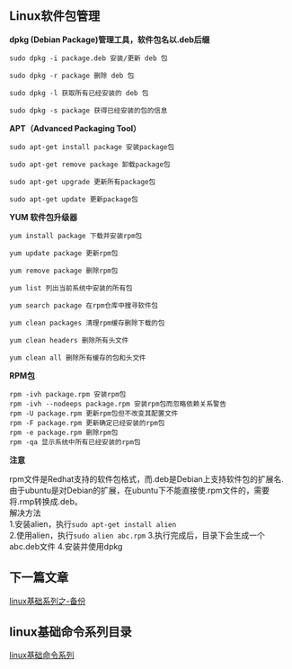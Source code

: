 ## Linux软件包管理<br/>

**dpkg (Debian Package)管理工具，软件包名以.deb后缀**
```
sudo dpkg -i package.deb 安装/更新 deb 包 

sudo dpkg -r package 删除 deb 包 

sudo dpkg -l 获取所有已经安装的 deb 包 

sudo dpkg -s package 获得已经安装的包的信息
```

**APT（Advanced Packaging Tool）**
```
sudo apt-get install package 安装package包

sudo apt-get remove package 卸载package包

sudo apt-get upgrade 更新所有package包  

sudo apt-get update 更新package包                             
```    

 
**YUM 软件包升级器**
```
yum install package 下载并安装rpm包 

yum update package 更新rpm包 

yum remove package 删除rpm包 

yum list 列出当前系统中安装的所有包

yum search package 在rpm仓库中搜寻软件包 

yum clean packages 清理rpm缓存删除下载的包 

yum clean headers 删除所有头文件

yum clean all 删除所有缓存的包和头文件 
```

 
**RPM包**
```
rpm -ivh package.rpm 安装rpm包 
rpm -ivh --nodeeps package.rpm 安装rpm包而忽略依赖关系警告 
rpm -U package.rpm 更新rpm包但不改变其配置文件 
rpm -F package.rpm 更新确定已经安装的rpm包 
rpm -e package.rpm 删除rpm包 
rpm -qa 显示系统中所有已经安装的rpm包 
```

**注意**

rpm文件是Redhat支持的软件包格式，而.deb是Debian上支持软件包的扩展名.<br/>
由于ubuntu是对Debian的扩展，在ubuntu下不能直接使.rpm文件的，需要将.rmp转换成.deb。<br/>
解决方法<br/>
1.安装alien，执行`sudo apt-get install alien`<br/>
2.使用alien，执行`sudo alien abc.rpm`
3.执行完成后，目录下会生成一个abc.deb文件
4.安装并使用dpkg



## 下一篇文章
<a href='https://github.com/MarsPen/-notes-summary/blob/master/linux/backup.md'>linux基础系列之-备份</a>

## linux基础命令系列目录
<a href='https://github.com/MarsPen/-notes-summary/blob/master/linux/index.md'>linux基础命令系列</a>